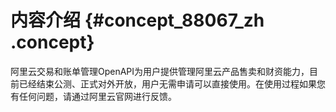 # 内容介绍 {#concept_88067_zh .concept}

阿里云交易和账单管理OpenAPI为用户提供管理阿里云产品售卖和财资能力，目前已经结束公测、正式对外开放，用户无需申请可以直接使用。在使用过程如果您有任何问题，请通过阿里云官网进行反馈。

